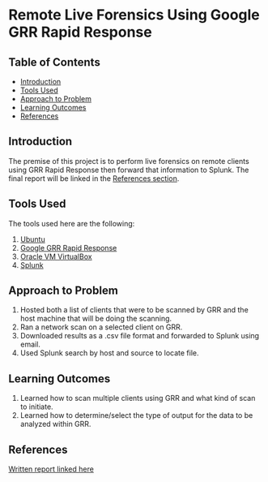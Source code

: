 # Remote Live Forensics Using Google GRR Rapid Response

## Table of Contents

- [Introduction](#Introduction)
- [Tools Used](#Tools-Used)
- [Approach to Problem](#Approach-to-Problem)
- [Learning Outcomes](#Learning-Outcomes)
- [References](#References)

<h2 id="#Introduction">Introduction</h2>

The premise of this project is to perform live forensics on remote clients using GRR Rapid Response then forward that information to Splunk. The final report will be linked in the [References section](#References).

<h2 id="#Tools-Used">Tools Used</h2>

The tools used here are the following:

1. [Ubuntu](https://ubuntu.com/)
2. [Google GRR Rapid Response](https://github.com/google/grr)
3. [Oracle VM VirtualBox](https://www.virtualbox.org/)
4. [Splunk](https://www.splunk.com/)

<h2 id="#Approach-to-Problem">Approach to Problem</h2>

1. Hosted both a list of clients that were to be scanned by GRR and the host machine that will be doing the scanning.
2. Ran a network scan on a selected client on GRR.
3. Downloaded results as a .csv file format and forwarded to Splunk using email.
4. Used Splunk search by host and source to locate file.

<h2 id="#Learning-Outcomes">Learning Outcomes</h2>

1. Learned how to scan multiple clients using GRR and what kind of scan to initiate.
2. Learned how to determine/select the type of output for the data to be analyzed within GRR.

## References

[Written report linked here](https://github.com/JacYuan1/Remote-Live-Forensics-Using-Google-GRR-Rapid-Response-Project/blob/main/Report.pdf)
